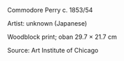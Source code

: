 Commodore Perry
c. 1853/54

Artist: unknown (Japanese)

Woodblock print; oban
29.7 × 21.7 cm

Source: Art Institute of Chicago
